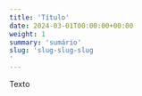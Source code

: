 ```yaml
---
title: 'Título'
date: 2024-03-01T00:00:00+00:00
weight: 1
summary: 'sumário'
slug: 'slug-slug-slug
'
---
```


Texto